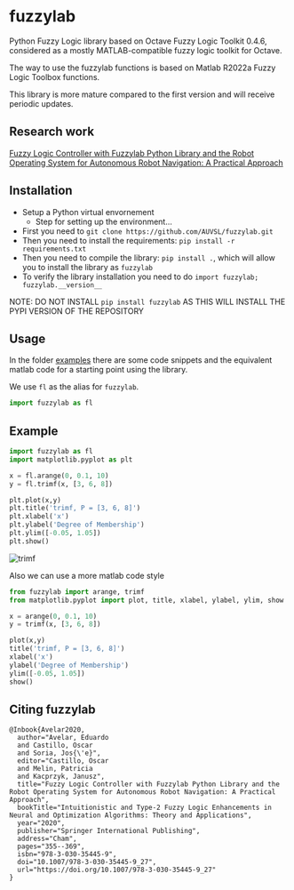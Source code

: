 # fuzzylab
Python Fuzzy Logic library based on Octave Fuzzy Logic Toolkit 0.4.6, considered as a mostly MATLAB-compatible fuzzy logic toolkit for Octave.

The way to use the fuzzylab functions is based on Matlab R2022a Fuzzy Logic Toolbox functions.

This library is more mature compared to the first version and will receive periodic updates.

## Research work

[Fuzzy Logic Controller with Fuzzylab Python Library and the Robot Operating System for Autonomous Robot Navigation: A Practical Approach](https://doi.org/10.1007/978-3-030-35445-9_27)

## Installation

- Setup a Python virtual envornement
  - Step for setting up the environment...
- First you need to `git clone https://github.com/AUVSL/fuzzylab.git`
- Then you need to install the requirements: `pip install -r requirements.txt`
- Then you need to compile the library: `pip install .`, which will allow you to install the library as `fuzzylab`
- To verify the library installation you need to do `import fuzzylab; fuzzylab.__version__`

NOTE: DO NOT INSTALL `pip install fuzzylab` AS THIS WILL INSTALL THE PYPI VERSION OF THE REPOSITORY

## Usage

In the folder [examples](https://github.com/ITTcs/fuzzylab/tree/master/examples) there are some code snippets and the equivalent matlab code for a starting point using the library.

We use `fl` as the alias for `fuzzylab`.

```python
import fuzzylab as fl
```

## Example

```python
import fuzzylab as fl
import matplotlib.pyplot as plt

x = fl.arange(0, 0.1, 10)
y = fl.trimf(x, [3, 6, 8])

plt.plot(x,y)
plt.title('trimf, P = [3, 6, 8]')
plt.xlabel('x')
plt.ylabel('Degree of Membership')
plt.ylim([-0.05, 1.05])
plt.show()
```

![trimf](https://raw.githubusercontent.com/ITTcs/fuzzylab/master/images/trimf.png)

Also we can use a more matlab code style

```python
from fuzzylab import arange, trimf
from matplotlib.pyplot import plot, title, xlabel, ylabel, ylim, show

x = arange(0, 0.1, 10)
y = trimf(x, [3, 6, 8])

plot(x,y)
title('trimf, P = [3, 6, 8]')
xlabel('x')
ylabel('Degree of Membership')
ylim([-0.05, 1.05])
show()
```

## Citing fuzzylab

    @Inbook{Avelar2020,
      author="Avelar, Eduardo
      and Castillo, Oscar
      and Soria, Jos{\'e}",
      editor="Castillo, Oscar
      and Melin, Patricia
      and Kacprzyk, Janusz",
      title="Fuzzy Logic Controller with Fuzzylab Python Library and the Robot Operating System for Autonomous Robot Navigation: A Practical Approach",
      bookTitle="Intuitionistic and Type-2 Fuzzy Logic Enhancements in Neural and Optimization Algorithms: Theory and Applications",
      year="2020",
      publisher="Springer International Publishing",
      address="Cham",
      pages="355--369",
      isbn="978-3-030-35445-9",
      doi="10.1007/978-3-030-35445-9_27",
      url="https://doi.org/10.1007/978-3-030-35445-9_27"
    }
